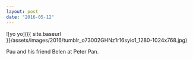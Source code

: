 ```yaml
---
layout: post
date: "2016-05-12"
---
```


![yo yo]({{ site.baseurl }}/assets/images/2016/tumblr_o73002GHNz1r16syio1_1280-1024x768.jpg)

Pau and his friend Belen at Peter Pan.
